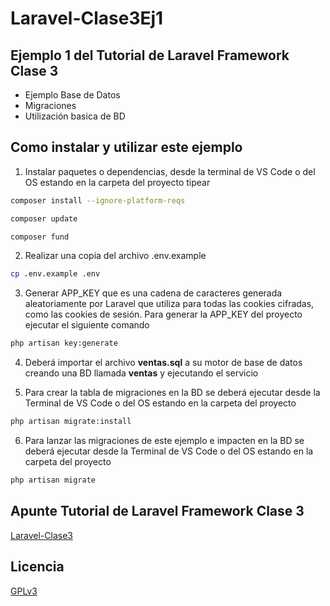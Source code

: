 # Laravel-Clase3Ej1
## Ejemplo 1 del Tutorial de Laravel Framework Clase 3

  * Ejemplo Base de Datos
  * Migraciones
  * Utilización basica de BD

## Como instalar y utilizar este ejemplo

1. Instalar paquetes o dependencias, desde la terminal de VS Code o del OS estando en la carpeta del proyecto tipear
```bash
composer install --ignore-platform-reqs
``` 
```bash
composer update
```
```bash
composer fund
 ```

2. Realizar una copia del archivo .env.example
```bash
cp .env.example .env
```

3. Generar APP_KEY que es una cadena de caracteres generada aleatoriamente por Laravel que utiliza para todas las cookies cifradas, como las cookies de sesión. Para generar la APP_KEY del proyecto ejecutar el siguiente comando
```bash
php artisan key:generate
```

4. Deberá importar el archivo **ventas.sql** a su motor de base de datos creando una BD llamada **ventas** y ejecutando el servicio

5. Para crear la tabla de migraciones en la BD se deberá ejecutar desde la Terminal de VS Code o del OS estando en la carpeta del proyecto
```bash
php artisan migrate:install
```

6. Para lanzar las migraciones de este ejemplo e impacten en la BD se deberá ejecutar desde la Terminal de VS Code o del OS estando en la carpeta del proyecto
```bash
php artisan migrate
```

## Apunte Tutorial de Laravel Framework Clase 3
[Laravel-Clase3](https://www.profmatiasgarcia.com.ar/uploads/tutoriales/Laravel-Clase3.pdf)

## Licencia
[GPLv3](https://www.gnu.org/licenses/gpl-3.0.en.html)
